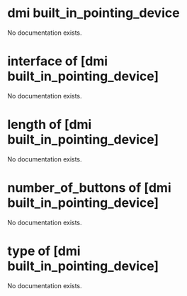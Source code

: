 # dmi built_in_pointing_device

No documentation exists.

# interface of [dmi built_in_pointing_device]

No documentation exists.

# length of [dmi built_in_pointing_device]

No documentation exists.

# number_of_buttons of [dmi built_in_pointing_device]

No documentation exists.

# type of [dmi built_in_pointing_device]

No documentation exists.
